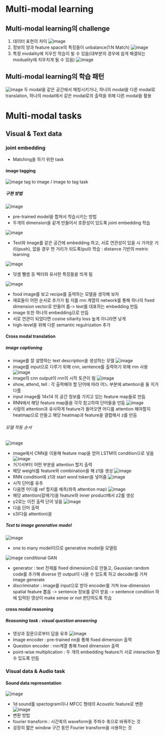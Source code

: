 # Multi-modal learning
## Multi-modal learning의 challenge
 1. 데이터 표현의 차이
![image](https://user-images.githubusercontent.com/43736669/110874519-39138880-8317-11eb-8a68-60222c94594d.png)
 2. 정보의 양과 feature space의 특징들이 unbalance(1:N Match)
![image](https://user-images.githubusercontent.com/43736669/110874580-59434780-8317-11eb-8d75-f6dbfc57ecf8.png)
 3. 특정 modality에 치우친 학습이 될 수 있음(대부분의 경우에 쉽게 해결되는 moduality에 치우치게 될 수 있음)
![image](https://user-images.githubusercontent.com/43736669/110874636-7415bc00-8317-11eb-9aaf-8302457ea27d.png)

## Multi-modal learning의 학습 패턴
![image](https://user-images.githubusercontent.com/43736669/110874829-cd7deb00-8317-11eb-821b-0083a6760e51.png)
두 modal을 같은 공간에서 매칭시키거나, 하나의 modal을 다른 modal로 translation, 하나의 modal에서 같은 modal로의 출력을 위해 다른 modal을 활용

# Multi-modal tasks
## Visual & Text data
### joint embedding
 - Matching을 하기 위한 task
#### image tagging
![image](https://user-images.githubusercontent.com/43736669/110876426-d02e0f80-831a-11eb-8618-e267ddcd369a.png)
tag to image / image to tag task

##### 구현 방법

![image](https://user-images.githubusercontent.com/43736669/110876481-e2a84900-831a-11eb-9f30-fb615620a6da.png)
 - pre-trained model을 합쳐서 학습시키는 방법
 - 두개의 dimension을 같게 만들어서 호환성이 있도록 joint embedding 학습


![image](https://user-images.githubusercontent.com/43736669/110876599-2c912f00-831b-11eb-9423-9109186d67f3.png)
 - Text와 Image를 같은 공간에 embedding 하고, 서로 연관성이 있을 시 가까운 거리(push), 없을 경우 먼 거리가 되도록(pull) 학습 : distance 기반의 metric learning

![image](https://user-images.githubusercontent.com/43736669/110876734-737f2480-831b-11eb-84c9-cc4d33f4c589.png)
 - 덧셈 뺄셈 등 벡터와 유사한 특징들을 띄게 됨

![image](https://user-images.githubusercontent.com/43736669/110876882-bb05b080-831b-11eb-88d0-8cac7417ca17.png)
 - food image를 보고 recipe를 출력하는 모델을 생각해 보자
 - 재료들이 어떤 순서로 추가가 될 지를 rnn 계열의 network를 통해 하나의 fixed dimension vector로 만들어 줌-> text를 대표하는 embedding 만듬
 - image 또한 하나의 embedding으로 만듬
 - 서로 연관이 되었다면 cosine siliarity loss 높게 아니라면 낮게
 - high-level을 위해 다른 semantic regulrization 추가

#### Cross modal translation
##### image captioning
- image를 잘 설명하는 text description을 생성하는 모델
![image](https://user-images.githubusercontent.com/43736669/110877119-3bc4ac80-831c-11eb-80ea-41c624c3a372.png)
- image를 input으로 다루기 위해 cnn, sentence를 출력하기 위해 rnn 사용
![image](https://user-images.githubusercontent.com/43736669/110877187-5dbe2f00-831c-11eb-82ec-eb3aab52f397.png)
- image의 cnn output이 rnn의 시작 토큰이 됨
![image](https://user-images.githubusercontent.com/43736669/110877354-9fe77080-831c-11eb-8186-f8dbbb7df8c1.png)
- show, attend, tell : 각 출력해야 할 단어에 따라 어느 부분에 attention을 둘 지가 다름
- input image를 14x14 의 공간 정보를 가지고 있는 feature map들로 만듬
- RNN에서 해당 feature map들을 각각 참고하여 단어들을 만듬
![image](https://user-images.githubusercontent.com/43736669/110877629-053b6180-831d-11eb-857d-8fd439c0b494.png)
- 사람의 attention과 유사하게 feature가 들어오면 어디를 attention 해야할지 heatmap으로 만들고 해당 heatmap과 feature을 결합해서 z를 만듬

###### 모델 작동 순서
![image](https://user-images.githubusercontent.com/43736669/110877778-4cc1ed80-831d-11eb-9195-603d2f68d2a9.png)
 - image에서 CNN을 이용해 feature map을 얻어 LSTM의 condition으로 넣음
![image](https://user-images.githubusercontent.com/43736669/110877821-67946200-831d-11eb-9598-dbc9a1205740.png)
 - 거기서부터 어떤 부분을 attention 할지 출력
 - 해당 weight를 feature와 combination을 해 z1을 생성
![image](https://user-images.githubusercontent.com/43736669/110877972-af1aee00-831d-11eb-822d-e9855f1ffb2a.png)
 - RNN condition에 z1과 start word token을 넣어줌
![image](https://user-images.githubusercontent.com/43736669/110878032-d2de3400-831d-11eb-869d-1bafde6c57a4.png)
 - 시작 단어를 유추
 - 다음엔 어디를 ref 할지를 예측(좌측 attention map)
![image](https://user-images.githubusercontent.com/43736669/110878147-fdc88800-831d-11eb-897e-2564c8ab6feb.png)
 - 해당 attention(갈매기)을 feature와 inner product해서 z2를 생성
 - y2로는 이전 출력 단어 넣음
![image](https://user-images.githubusercontent.com/43736669/110878211-1c2e8380-831e-11eb-83fa-10b9e2da0b8b.png)
 - 다음 단어 출력
 - s3(다음 attention)을 

##### Text to image generative model
 ![image](https://user-images.githubusercontent.com/43736669/110878283-4da74f00-831e-11eb-9e9f-7e3e8541bf39.png)
 - one to many model이므로 generative model을 모델링
 
 ![image](https://user-images.githubusercontent.com/43736669/110878329-5e57c500-831e-11eb-8085-cd38ad63619b.png)
 conditional GAN
 - generator : text 전체를 fixed dimension으로 만들고, Gaussian random code를 추가해 diverse 한 output이 나올 수 있도록 하고 decoder를 거쳐 image generate
 - discriminator : image를 input으로 받아 encoder를 거쳐 low-dimension spatial feature 뽑음 -> sentence 정보를 같이 받음 -> sentence condition 하에 입력된 영상이 make sense or not 판단하도록 학습

#### cross modal reasoning
##### Reasoning task : visual question answering
 - 영상과 질문으로부터 답을 유추
![image](https://user-images.githubusercontent.com/43736669/110878649-edfd7380-831e-11eb-94c5-45f3905ec0e7.png)
 - Image encoder : pre-trained nn을 통해 fixed dimension 출력
 - Question encoder : rnn계열 통해 fixed dimension 출력
 - point-wise multiplication : 두 개의 embedding feature가 서로 interaction 할 수 있도록 만듬

### Visual data & Audio task
#### Sound data representation
![image](https://user-images.githubusercontent.com/43736669/110879114-c22ebd80-831f-11eb-934f-798b99356283.png)
 - 1d sound를 spectogram이나 MFCC 형태의 Acoustic feature로 변환 
![image](https://user-images.githubusercontent.com/43736669/110879230-ebe7e480-831f-11eb-97c6-72ae243d7c5d.png)
 - 변환 방법
 - fourier transform : 시간축의 waveform을 주파수 축으로 바꿔주는 것
 - 굉장히 짧은 window 구간 동안 Fourier transform을 사용하는 것
